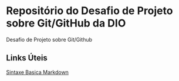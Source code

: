# Repositório do Desafio de Projeto sobre Git/GitHub da DIO
Desafio de Projeto sobre Git/Github

## Links Úteis
[Sintaxe Basica Markdown](https://www.markdownguide.org/basic-syntax/)
